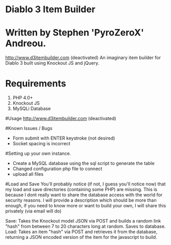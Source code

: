 # Diablo 3 Item Builder
# Written by Stephen 'PyroZeroX' Andreou.

http://www.d3itembuilder.com (deactivated)
An imaginary item builder for Diablo 3 built using Knockout JS and jQuery.

# Requirements
1. PHP 4.0+
2. Knockout JS
3. MySQLi Database

#Usage
http://www.d3itembuilder.com (deactivated)

#Known Issues / Bugs
- Form submit with ENTER keystroke (not desired)
- Socket spacing is incorrect

#Setting up your own instance.
- Create a MySQL database using the sql script to generate the table
- Changed configuration php file to connect
- upload all files

#Load and Save
You'll probably notice (if not, I guess you'll notice now) that my load and save directories (containing some PHP) are missing.
This is because I dont really want to share the database access with the world for security reasons.
I will provide a description which should be more than enough, if you need to know more or want to build your own, I will share this privately (via email will do)

Save: Takes the Knockout model JSON via POST and builds a random link "hash" from between 7 to 20 characters long at random. Saves to database.
Load: Takes an item "hash" via POST and retrieves it from the database, returning a JSON encoded version of the item for the javascript to build.